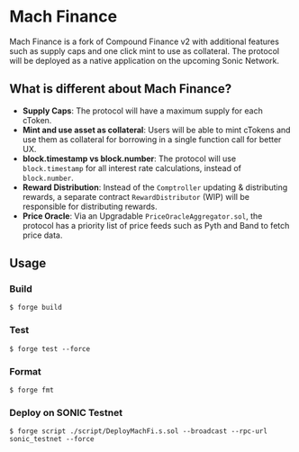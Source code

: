 # Mach Finance

Mach Finance is a fork of Compound Finance v2 with additional features such as supply caps and one click mint to use as collateral.
The protocol will be deployed as a native application on the upcoming Sonic Network. 

## What is different about Mach Finance?
- **Supply Caps**: The protocol will have a maximum supply for each cToken.
- **Mint and use asset as collateral**: Users will be able to mint cTokens and use them as collateral for borrowing in a single function call for better UX.
- **block.timestamp vs block.number**: The protocol will use `block.timestamp` for all interest rate calculations, instead of `block.number`.
- **Reward Distribution**: Instead of the `Comptroller` updating & distributing rewards, a separate contract `RewardDistributor` (WIP) will be responsible for distributing rewards.
- **Price Oracle**: Via an Upgradable `PriceOracleAggregator.sol`, the protocol has a priority list of price feeds such as Pyth and Band to fetch price data.

## Usage

### Build

```shell
$ forge build
```

### Test

```shell
$ forge test --force
```

### Format

```shell
$ forge fmt
```

### Deploy on SONIC Testnet

```shell
$ forge script ./script/DeployMachFi.s.sol --broadcast --rpc-url sonic_testnet --force 
```
